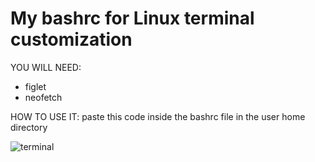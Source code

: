 # My bashrc for Linux terminal customization

YOU WILL NEED:
  - figlet
  - neofetch
  
HOW TO USE IT:
paste this code inside the bashrc file in the user home directory


![terminal](https://user-images.githubusercontent.com/41945983/126948314-423ce2d8-1833-47bf-b1ba-d737a31cc70b.png)
